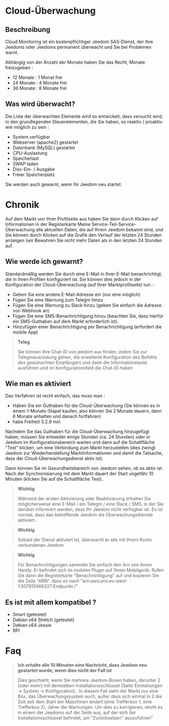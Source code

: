 # Cloud-Überwachung

## Beschreibung

Cloud Monitoring ist ein kostenpflichtiger Jeedom SAS-Dienst, der Ihre Jeedoms oder Jeedoms permanent überwacht und Sie bei Problemen warnt.

Abhängig von der Anzahl der Monate haben Sie das Recht, Monate freizugeben : 

- 12 Monate : 1 Monat frei
- 24 Monate : 4 Monate frei
- 36 Monate : 8 Monate frei

## Was wird überwacht?

Die Liste der überwachten Elemente wird so entwickelt, dass versucht wird, in den grundlegenden Steuerelementen, die Sie haben, so reaktiv / proaktiv wie möglich zu sein : 

- System verfügbar
- Webserver (apache2) gestartet
- Datenbank (MySQL) gestartet
- CPU-Auslastung
- Speicherlast
- SWAP laden
- Disc-Ein- / Ausgabe
- Freier Speicherplatz

Sie werden auch gewarnt, wenn Ihr Jeedom neu startet.

# Chronik

Auf dem Markt von Ihrer Profilseite aus haben Sie dann durch Klicken auf Informationen in der Registerkarte Meine Service-Teil-Service-Überwachung alle aktuellen Daten, die auf Ihrem Jeedom bekannt sind, und Sie können durch Klicken auf die Grafik den Verlauf der letzten 24 Stunden anzeigen (wir Bewahren Sie nicht mehr Daten als in den letzten 24 Stunden auf.

## Wie werde ich gewarnt?

Standardmäßig werden Sie durch eine E-Mail in Ihrer E-Mail benachrichtigt, die in Ihren Profilen konfiguriert ist. Sie können dies jedoch in der Konfiguration der Cloud-Überwachung (auf Ihrer Marktprofilseite) tun. : 

- Geben Sie eine andere E-Mail-Adresse ein (nur eine möglich)
- Fügen Sie eine Warnung zum Telegm hinzu
- Fügen Sie eine Warnung zu Slack hinzu (geben Sie einfach die Adresse von Webhook an)
- Fügen Sie eine SMS-Benachrichtigung hinzu (beachten Sie, dass hierfür ein SMS-Guthaben auf dem Markt erforderlich ist).
- Hinzufügen einer Benachrichtigung per Benachrichtigung (erfordert die mobile App) 

> **Teleg**
>
> Sie können Ihre Chat-ID von jeedom aus finden, indem Sie zur Telegmausrüstung gehen, die erweiterte Konfiguration des Befehls des gewünschten Empfängers und dann die Informationstaste ausführen und im Konfigurationsfeld die Chat-ID haben

## Wie man es aktiviert

Das Verfahren ist recht einfach, das muss man : 

- Haben Sie ein Guthaben für die Cloud-Überwachung (Sie können es in einem 1-Monats-Stapel kaufen, also können Sie 2 Monate dauern, dann 6 Monate anhalten und danach fortfahren)
- habe Freiheit 3.2.9 min

Nachdem Sie das Guthaben für die Cloud-Überwachung hinzugefügt haben, müssen Sie entweder einige Stunden (ca. 24 Stunden) oder in Jeedom im Konfigurationsbereich warten und dann auf die Schaltfläche "Test" klicken, um eine Verbindung zum Markt herzustellen (dies zwingt Jeedom zur Wiederherstellung Marktinformationen und damit die Tatsache, dass der Cloud-Überwachungsdienst aktiv ist).

Dann können Sie im Gesundheitsbereich von Jeedom sehen, ob es aktiv ist. Nach der Synchronisierung mit dem Markt dauert der Start ungefähr 10 Minuten (klicken Sie auf die Schaltfläche Test)..

>**Wichtig**
>
>Während der ersten Aktivierung oder Reaktivierung erhalten Sie möglicherweise eine E-Mail / ein Telegm / eine Slack / SMS, in der Sie darüber informiert werden, dass Ihr Jeedom nicht verfügbar ist. Es ist normal, dass das betreffende Jeedom die Überwachungsdienste aktiviert..

>**Wichtig**
>
> Sobald der Dienst aktiviert ist, überwacht er alle mit Ihrem Konto verbundenen Jeedom

>**Wichtig**
>
> Für Benachrichtigungen sammeln Sie einfach den Arn von Ihrem Handy. Er befindet sich im mobilen Plugin auf Ihrem Mobilgerät. Rufen Sie dann die Registerkarte "Benachrichtigung" auf und kopieren Sie die Zeile "ARN". dass es nach "arn:aws:sns:eu-west-1:507915066327:Endpunkt /"

## Es ist mit allem kompatibel ?

- Smart (getestet)
- Debian x64 Stretch (getestet)
- Debian x64 Jessie
- RPI

# Faq

>**Ich erhalte alle 10 Minuten eine Nachricht, dass Jeedom neu gestartet wurde, wenn dies nicht der Fall ist**
>
>Dies geschieht, wenn Sie mehrere Jeedom-Boxen haben, darunter 2 (oder mehr) mit demselben Installationsschlüssel (Seite Einstellungen -> System -> Konfiguration).. In diesem Fall sieht der Markt nur eine Box, das Überwachungssystem auch, außer dass sich einmal in 2 die Zeit seit dem Start der Maschinen ändert (eine Trefferbox 1, eine Trefferbox 2), daher die Warnungen. Um dies zu korrigieren, reicht es in einem der Jeedoms auf der Seite aus, auf der sich der Installationsschlüssel befindet, um "Zurücksetzen" auszuführen"
